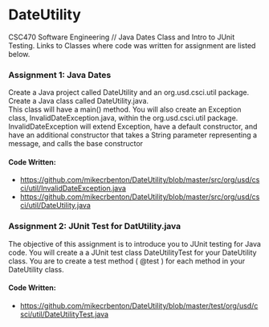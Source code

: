 # DateUtility 
CSC470 Software Engineering // Java Dates Class and Intro to JUnit Testing.  Links to Classes where code was written for assignment are listed below.

### Assignment 1: Java Dates
Create a Java project called DateUtility and an org.usd.csci.util package.  Create a Java class called DateUtility.java.  
This class will have a main() method.  You will also create an Exception class, InvalidDateException.java, within the 
org.usd.csci.util package. InvalidDateException will extend Exception, have a default constructor, and have an additional 
constructor that takes a String parameter representing a message, and calls the base constructor  
 #### Code Written:
* https://github.com/mikecrbenton/DateUtility/blob/master/src/org/usd/csci/util/InvalidDateException.java
* https://github.com/mikecrbenton/DateUtility/blob/master/src/org/usd/csci/util/DateUtility.java

### Assignment 2: JUnit Test for DatUtility.java
The objective of this assignment is to introduce you to JUnit testing for Java code. You will create a a JUnit test class 
DateUtilityTest for your DateUtility class.  You are to create a test method ( @test ) for each method in your DateUtility class.
#### Code Written:
* https://github.com/mikecrbenton/DateUtility/blob/master/test/org/usd/csci/util/DateUtilityTest.java

